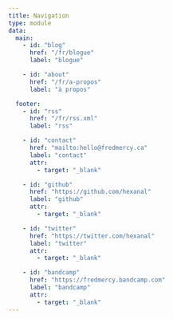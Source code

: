 ```yaml
---
title: Navigation
type: module
data:
  main:
    - id: "blog"
      href: "/fr/blogue"
      label: "blogue"

    - id: "about"
      href: "/fr/a-propos"
      label: "à propos"

  footer:
    - id: "rss"
      href: "/fr/rss.xml"
      label: "rss"

    - id: "contact"
      href: "mailto:hello@fredmercy.ca"
      label: "contact"
      attr:
        - target: "_blank"

    - id: "github"
      href: "https://github.com/hexanal"
      label: "github"
      attr:
        - target: "_blank"

    - id: "twitter"
      href: "https://twitter.com/hexanal"
      label: "twitter"
      attr:
        - target: "_blank"

    - id: "bandcamp"
      href: "https://fredmercy.bandcamp.com"
      label: "bandcamp"
      attr:
        - target: "_blank"
---
```

